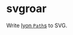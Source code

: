 # svgroar

Write [lyon `Path`s](https://docs.rs/lyon_path/latest/lyon_path/struct.Path.html) to SVG.

